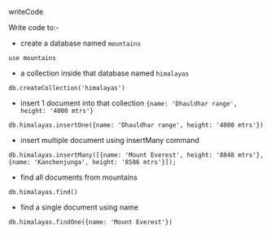 writeCode

Write code to:-

- create a database named `mountains`

```
use mountains
```

- a collection inside that database named `himalayas`

```
db.createCollection('himalayas')
```

- insert 1 document into that collection `{name: 'Dhauldhar range', height: '4000 mtrs'}`

```
db.himalayas.insertOne({name: 'Dhauldhar range', height: '4000 mtrs'})
```

- insert multiple document using insertMany command

```
db.himalayas.insertMany([{name: 'Mount Everest', height: '8848 mtrs'}, {name: 'Kanchenjunga', height: '8586 mtrs'}]);
```

- find all documents from mountains

```
db.himalayas.find()
```

- find a single document using name

```
db.himalayas.findOne({name: 'Mount Everest'})
```
